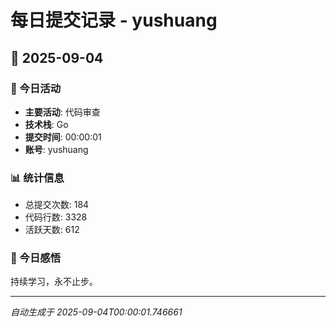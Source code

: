 # 每日提交记录 - yushuang

## 📅 2025-09-04

### 🎯 今日活动
- **主要活动**: 代码审查
- **技术栈**: Go
- **提交时间**: 00:00:01
- **账号**: yushuang

### 📊 统计信息
- 总提交次数: 184
- 代码行数: 3328
- 活跃天数: 612

### 💭 今日感悟
持续学习，永不止步。

---
*自动生成于 2025-09-04T00:00:01.746661*
